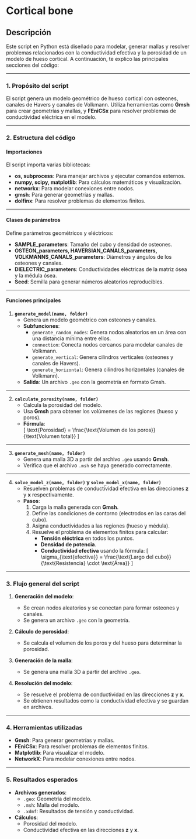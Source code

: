 # Cortical bone
## Descripción
Este script en Python está diseñado para modelar, generar mallas y resolver problemas relacionados con la conductividad efectiva y la porosidad de un modelo de hueso cortical. A continuación, te explico las principales secciones del código:

---

### **1. Propósito del script**
El script genera un modelo geométrico de hueso cortical con osteones, canales de Havers y canales de Volkmann. Utiliza herramientas como **Gmsh** para crear geometrías y mallas, y **FEniCSx** para resolver problemas de conductividad eléctrica en el modelo.

---

### **2. Estructura del código**

#### **Importaciones**
El script importa varias bibliotecas:
- **os, subprocess**: Para manejar archivos y ejecutar comandos externos.
- **numpy, scipy, matplotlib**: Para cálculos matemáticos y visualización.
- **networkx**: Para modelar conexiones entre nodos.
- **gmsh**: Para generar geometrías y mallas.
- **dolfinx**: Para resolver problemas de elementos finitos.

---

#### **Clases de parámetros**
Define parámetros geométricos y eléctricos:
- **SAMPLE_parameters**: Tamaño del cubo y densidad de osteones.
- **OSTEON_parameters, HAVERSIAN_CANALS_parameters, VOLKMANNS_CANALS_parameters**: Diámetros y ángulos de los osteones y canales.
- **DIELECTRIC_parameters**: Conductividades eléctricas de la matriz ósea y la médula ósea.
- **Seed**: Semilla para generar números aleatorios reproducibles.

---

#### **Funciones principales**

1. **`generate_model(name, folder)`**
   - Genera un modelo geométrico con osteones y canales.
   - **Subfunciones**:
     - `generate_random_nodes`: Genera nodos aleatorios en un área con una distancia mínima entre ellos.
     - `connection`: Conecta nodos cercanos para modelar canales de Volkmann.
     - `generate_vertical`: Genera cilindros verticales (osteones y canales de Havers).
     - `generate_horizontal`: Genera cilindros horizontales (canales de Volkmann).
   - **Salida**: Un archivo `.geo` con la geometría en formato Gmsh.

---

2. **`calculate_porosity(name, folder)`**
   - Calcula la porosidad del modelo.
   - Usa **Gmsh** para obtener los volúmenes de las regiones (hueso y poros).
   - **Fórmula**:  
     \[
     \text{Porosidad} = \frac{\text{Volumen de los poros}}{\text{Volumen total}}
     \]

---

3. **`generate_mesh(name, folder)`**
   - Genera una malla 3D a partir del archivo `.geo` usando **Gmsh**.
   - Verifica que el archivo `.msh` se haya generado correctamente.

---

4. **`solve_model_z(name, folder)` y `solve_model_x(name, folder)`**
   - Resuelven problemas de conductividad efectiva en las direcciones **z** y **x** respectivamente.
   - **Pasos**:
     1. Carga la malla generada con **Gmsh**.
     2. Define las condiciones de contorno (electrodos en las caras del cubo).
     3. Asigna conductividades a las regiones (hueso y médula).
     4. Resuelve el problema de elementos finitos para calcular:
        - **Tensión eléctrica** en todos los puntos.
        - **Densidad de potencia**.
        - **Conductividad efectiva** usando la fórmula:
          \[
          \sigma_{\text{efectiva}} = \frac{\text{Largo del cubo}}{\text{Resistencia} \cdot \text{Área}}
          \]

---

### **3. Flujo general del script**
1. **Generación del modelo**:
   - Se crean nodos aleatorios y se conectan para formar osteones y canales.
   - Se genera un archivo `.geo` con la geometría.

2. **Cálculo de porosidad**:
   - Se calcula el volumen de los poros y del hueso para determinar la porosidad.

3. **Generación de la malla**:
   - Se genera una malla 3D a partir del archivo `.geo`.

4. **Resolución del modelo**:
   - Se resuelve el problema de conductividad en las direcciones **z** y **x**.
   - Se obtienen resultados como la conductividad efectiva y se guardan en archivos.

---

### **4. Herramientas utilizadas**
- **Gmsh**: Para generar geometrías y mallas.
- **FEniCSx**: Para resolver problemas de elementos finitos.
- **Matplotlib**: Para visualizar el modelo.
- **NetworkX**: Para modelar conexiones entre nodos.

---

### **5. Resultados esperados**
- **Archivos generados**:
  - `.geo`: Geometría del modelo.
  - `.msh`: Malla del modelo.
  - `.xdmf`: Resultados de tensión y conductividad.
- **Cálculos**:
  - Porosidad del modelo.
  - Conductividad efectiva en las direcciones **z** y **x**.

